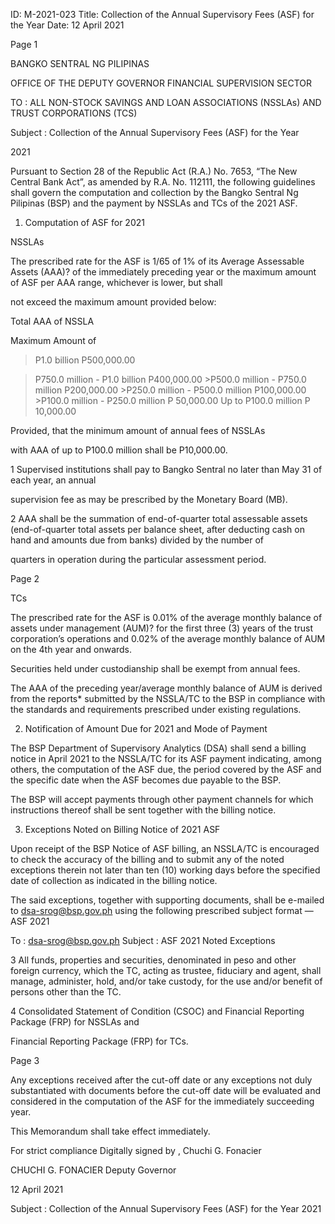 ID: M-2021-023
Title: Collection of the Annual Supervisory Fees (ASF) for the Year
Date: 12 April 2021

Page 1

BANGKO SENTRAL NG PILIPINAS

OFFICE OF THE DEPUTY GOVERNOR FINANCIAL SUPERVISION SECTOR

TO : ALL NON-STOCK SAVINGS AND LOAN ASSOCIATIONS (NSSLAs) AND TRUST CORPORATIONS (TCS)

Subject : Collection of the Annual Supervisory Fees (ASF) for the Year

2021

Pursuant to Section 28 of the Republic Act (R.A.) No. 7653, “The New Central Bank Act”, as amended by R.A. No. 112111, the following guidelines shall govern the computation and collection by the Bangko Sentral Ng Pilipinas (BSP) and the payment by NSSLAs and TCs of the 2021 ASF.

1. Computation of ASF for 2021

NSSLAs

The prescribed rate for the ASF is 1/65 of 1% of its Average Assessable Assets (AAA)? of the immediately preceding year or the maximum amount of ASF per AAA range, whichever is lower, but shall

not exceed the maximum amount provided below:

Total AAA of NSSLA

Maximum Amount of

>P1.0 billion P500,000.00

>P750.0 million - P1.0 billion P400,000.00 >P500.0 million - P750.0 million P200,000.00 >P250.0 million - P500.0 million P100,000.00 >P100.0 million - P250.0 million P 50,000.00 Up to P100.0 million P 10,000.00

Provided, that the minimum amount of annual fees of NSSLAs

with AAA of up to P100.0 million shall be P10,000.00.

1 Supervised institutions shall pay to Bangko Sentral no later than May 31 of each year, an annual

supervision fee as may be prescribed by the Monetary Board (MB).

2 AAA shall be the summation of end-of-quarter total assessable assets (end-of-quarter total assets per balance sheet, after deducting cash on hand and amounts due from banks) divided by the number of

quarters in operation during the particular assessment period.

Page 2

TCs

The prescribed rate for the ASF is 0.01% of the average monthly balance of assets under management (AUM)? for the first three (3) years of the trust corporation’s operations and 0.02% of the average monthly balance of AUM on the 4th year and onwards.

Securities held under custodianship shall be exempt from annual fees.

The AAA of the preceding year/average monthly balance of AUM is derived from the reports* submitted by the NSSLA/TC to the BSP in compliance with the standards and requirements prescribed under existing regulations.

2. Notification of Amount Due for 2021 and Mode of Payment

The BSP Department of Supervisory Analytics (DSA) shall send a billing notice in April 2021 to the NSSLA/TC for its ASF payment indicating, among others, the computation of the ASF due, the period covered by the ASF and the specific date when the ASF becomes due payable to the BSP.

The BSP will accept payments through other payment channels for which instructions thereof shall be sent together with the billing notice.

3. Exceptions Noted on Billing Notice of 2021 ASF

Upon receipt of the BSP Notice of ASF billing, an NSSLA/TC is encouraged to check the accuracy of the billing and to submit any of the noted exceptions therein not later than ten (10) working days before the specified date of collection as indicated in the billing notice.

The said exceptions, together with supporting documents, shall be e-mailed to dsa-srog@bsp.gov.ph using the following prescribed subject format — ASF 2021<space><BSFI Name><space><Noted Exceptions>

To : dsa-srog@bsp.gov.ph Subject : ASF 2021 <BSFl Name> Noted Exceptions

3 All funds, properties and securities, denominated in peso and other foreign currency, which the TC, acting as trustee, fiduciary and agent, shall manage, administer, hold, and/or take custody, for the use and/or benefit of persons other than the TC.

4 Consolidated Statement of Condition (CSOC) and Financial Reporting Package (FRP) for NSSLAs and

Financial Reporting Package (FRP) for TCs.

Page 3

Any exceptions received after the cut-off date or any exceptions not duly substantiated with documents before the cut-off date will be evaluated and considered in the computation of the ASF for the immediately succeeding year.

This Memorandum shall take effect immediately.

For strict compliance Digitally signed by , Chuchi G. Fonacier

CHUCHI G. FONACIER Deputy Governor

12 April 2021

Subject : Collection of the Annual Supervisory Fees (ASF) for the Year 2021